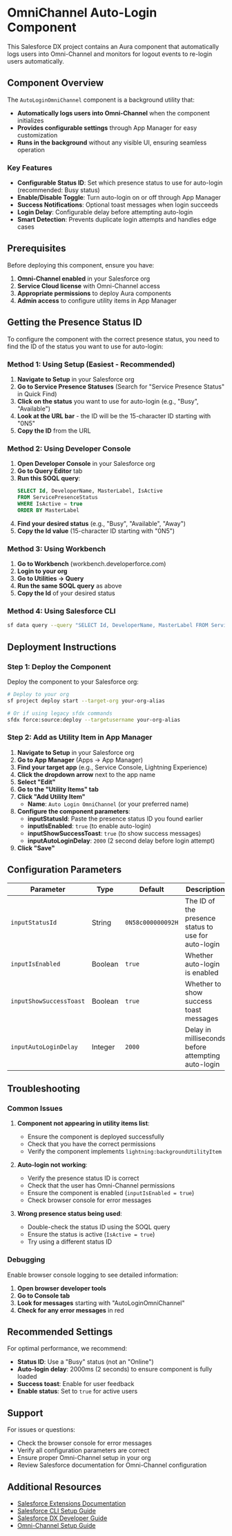 # OmniChannel Auto-Login Component

This Salesforce DX project contains an Aura component that automatically logs users into Omni-Channel and monitors for logout events to re-login users automatically.

## Component Overview

The `AutoLoginOmniChannel` component is a background utility that:

- **Automatically logs users into Omni-Channel** when the component initializes
- **Provides configurable settings** through App Manager for easy customization
- **Runs in the background** without any visible UI, ensuring seamless operation

### Key Features

- **Configurable Status ID**: Set which presence status to use for auto-login (recommended: Busy status)
- **Enable/Disable Toggle**: Turn auto-login on or off through App Manager
- **Success Notifications**: Optional toast messages when login succeeds
- **Login Delay**: Configurable delay before attempting auto-login
- **Smart Detection**: Prevents duplicate login attempts and handles edge cases

## Prerequisites

Before deploying this component, ensure you have:

1. **Omni-Channel enabled** in your Salesforce org
2. **Service Cloud license** with Omni-Channel access
3. **Appropriate permissions** to deploy Aura components
4. **Admin access** to configure utility items in App Manager

## Getting the Presence Status ID

To configure the component with the correct presence status, you need to find the ID of the status you want to use for auto-login:

### Method 1: Using Setup (Easiest - Recommended)

1. **Navigate to Setup** in your Salesforce org
2. **Go to Service Presence Statuses** (Search for "Service Presence Status" in Quick Find)
3. **Click on the status** you want to use for auto-login (e.g., "Busy", "Available")
4. **Look at the URL bar** - the ID will be the 15-character ID starting with "0N5"
5. **Copy the ID** from the URL

### Method 2: Using Developer Console

1. **Open Developer Console** in your Salesforce org
2. **Go to Query Editor** tab
3. **Run this SOQL query**:
   ```sql
   SELECT Id, DeveloperName, MasterLabel, IsActive 
   FROM ServicePresenceStatus 
   WHERE IsActive = true 
   ORDER BY MasterLabel
   ```
4. **Find your desired status** (e.g., "Busy", "Available", "Away")
5. **Copy the Id value** (15-character ID starting with "0N5")

### Method 3: Using Workbench

1. **Go to Workbench** (workbench.developerforce.com)
2. **Login to your org**
3. **Go to Utilities → Query**
4. **Run the same SOQL query** as above
5. **Copy the Id** of your desired status

### Method 4: Using Salesforce CLI

```bash
sf data query --query "SELECT Id, DeveloperName, MasterLabel FROM ServicePresenceStatus WHERE IsActive = true" --target-org your-org-alias
```

## Deployment Instructions

### Step 1: Deploy the Component

Deploy the component to your Salesforce org:

```bash
# Deploy to your org
sf project deploy start --target-org your-org-alias

# Or if using legacy sfdx commands
sfdx force:source:deploy --targetusername your-org-alias
```

### Step 2: Add as Utility Item in App Manager

1. **Navigate to Setup** in your Salesforce org
2. **Go to App Manager** (Apps → App Manager)
3. **Find your target app** (e.g., Service Console, Lightning Experience)
4. **Click the dropdown arrow** next to the app name
5. **Select "Edit"**
6. **Go to the "Utility Items" tab**
7. **Click "Add Utility Item"**
   - **Name**: `Auto Login OmniChannel` (or your preferred name)
8. **Configure the component parameters**:
   - **inputStatusId**: Paste the presence status ID you found earlier
   - **inputIsEnabled**: `true` (to enable auto-login)
   - **inputShowSuccessToast**: `true` (to show success messages)
   - **inputAutoLoginDelay**: `2000` (2 second delay before login attempt)
9. **Click "Save"**

## Configuration Parameters

| Parameter | Type | Default | Description |
|-----------|------|---------|-------------|
| `inputStatusId` | String | `0N58c000000092H` | The ID of the presence status to use for auto-login |
| `inputIsEnabled` | Boolean | `true` | Whether auto-login is enabled |
| `inputShowSuccessToast` | Boolean | `true` | Whether to show success toast messages |
| `inputAutoLoginDelay` | Integer | `2000` | Delay in milliseconds before attempting auto-login |

## Troubleshooting

### Common Issues

1. **Component not appearing in utility items list**:
   - Ensure the component is deployed successfully
   - Check that you have the correct permissions
   - Verify the component implements `lightning:backgroundUtilityItem`

2. **Auto-login not working**:
   - Verify the presence status ID is correct
   - Check that the user has Omni-Channel permissions
   - Ensure the component is enabled (`inputIsEnabled = true`)
   - Check browser console for error messages

3. **Wrong presence status being used**:
   - Double-check the status ID using the SOQL query
   - Ensure the status is active (`IsActive = true`)
   - Try using a different status ID

### Debugging

Enable browser console logging to see detailed information:
1. **Open browser developer tools**
2. **Go to Console tab**
3. **Look for messages** starting with "AutoLoginOmniChannel"
4. **Check for any error messages** in red

## Recommended Settings

For optimal performance, we recommend:

- **Status ID**: Use a "Busy" status (not an "Online")
- **Auto-login delay**: 2000ms (2 seconds) to ensure component is fully loaded
- **Success toast**: Enable for user feedback
- **Enable status**: Set to `true` for active users

## Support

For issues or questions:
- Check the browser console for error messages
- Verify all configuration parameters are correct
- Ensure proper Omni-Channel setup in your org
- Review Salesforce documentation for Omni-Channel configuration

## Additional Resources

- [Salesforce Extensions Documentation](https://developer.salesforce.com/tools/vscode/)
- [Salesforce CLI Setup Guide](https://developer.salesforce.com/docs/atlas.en-us.sfdx_setup.meta/sfdx_setup/sfdx_setup_intro.htm)
- [Salesforce DX Developer Guide](https://developer.salesforce.com/docs/atlas.en-us.sfdx_dev.meta/sfdx_dev/sfdx_dev_intro.htm)
- [Omni-Channel Setup Guide](https://help.salesforce.com/s/articleView?id=sf.omni_channel_setup.htm)

